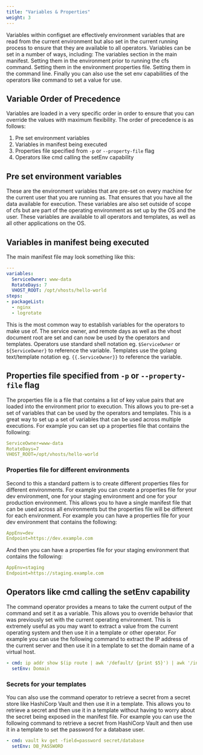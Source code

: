 ```yaml
---
title: "Variables & Properties"
weight: 3
---
```

Variables within configset are effectively environment variables that are read from the current environment but also set in the current running process to ensure that they are available to all operators.  Variables can be set in a number of ways, including: The variables section in the main manifest.  Setting them in the environment prior to running the cfs command.  Setting them in the environment properties file.  Setting them in the command line.  Finally you can also use the set env capabilities of the operators like command to set a value for use.

## Variable **Order of Precedence**
Variables are loaded in a very specific order in order to ensure that you can override the values with maximum flexibility.  The order of precedence is as follows:
1. Pre set environment variables
2. Variables in manifest being executed
3. Properties file specified from `-p` or `--property-file` flag
4. Operators like cmd calling the setEnv capability

## Pre set environment variables
These are the environment variables that are pre-set on every machine for the current user that you are running as.  That ensures that you have all the data available for execution.  These variables are also set outside of scope of cfs but are part of the operating environment as set up by the OS and the user.  These variables are available to all operators and templates, as well as all other applications on the OS.

## Variables in manifest being executed

The main manifest file may look something like this:
```yaml
---
variables:
  ServiceOwner: www-data
  RotateDays: 7
  VHOST_ROOT: /opt/vhosts/hello-world
steps:
- packageList:
  - nginx
  - logrotate
```
This is the most common way to establish variables for the operators to make use of.  The service owner, and remote days as well as the vhost document root are set and can now be used by the operators and templates.  Operators use standard shell notation eg. `$ServiceOwner` or `${ServiceOwner}` to reference the variable.  Templates use the golang text/template notation eg. `{{.ServiceOwner}}` to reference the variable.

## Properties file specified from `-p` or `--property-file` flag
The properties file is a file that contains a list of key value pairs that are loaded into the environment prior to execution.  This allows you to pre-set a set of variables that can be used by the operators and templates.  This is a great way to set up a set of variables that can be used across multiple executions.  For example you can set up a properties file that contains the following:
```yaml
ServiceOwner=www-data
RotateDays=7
VHOST_ROOT=/opt/vhosts/hello-world
``` 

### Properties file for different environments
Second to this a standard pattern is to create different properties files for different environments.  For example you can create a properties file for your dev environment, one for your staging environment and one for your production environment.  This allows you to have a single manifest file that can be used across all environments but the properties file will be different for each environment.  For example you can have a properties file for your dev environment that contains the following:
```yaml
AppEnv=dev
Endpoint=https://dev.example.com
```
And then you can have a properties file for your staging environment that contains the following:
```yaml
AppEnv=staging
Endpoint=https://staging.example.com
```

## Operators like cmd calling the setEnv capability

The command operator provides a means to take the current output of the command and set it as a variable.  This allows you to override behavior that was previously set with the current operating environment.  This is extremely useful as you may want to extract a value from the current operating system and then use it in a template or other operator.  For example you can use the following command to extract the IP address of the current server and then use it in a template to set the domain name of a virtual host.
```yaml
- cmd: ip addr show $(ip route | awk '/default/ {print $5}') | awk '/inet / {print $2}' | awk -F/ '{print $1}'
  setEnv: Domain
```
### Secrets for your templates
You can also use the command operator to retrieve a secret from a secret store like HashiCorp Vault and then use it in a template.  This allows you to retrieve a secret and then use it in a template without having to worry about the secret being exposed in the manifest file.  For example you can use the following command to retrieve a secret from HashiCorp Vault and then use it in a template to set the password for a database user.
```yaml
- cmd: vault kv get -field=password secret/database
  setEnv: DB_PASSWORD
```